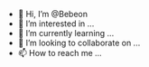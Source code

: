 - 👋 Hi, I’m @Bebeon
- 👀 I’m interested in ...
- 🌱 I’m currently learning ...
- 💞️ I’m looking to collaborate on ...
- 📫 How to reach me ...

<!---
Bebeon/Bebeon is a ✨ special ✨ repository because its `README.md` (this file) appears on your GitHub profile.
You can click the Preview link to take a look at your changes.
--->
